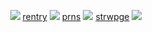  <p align="center"
  
##### ![](https://img.photobucket.com/albums/v252/shaquanda/dumpitydump/pixelwixel/1789.gif) [rentry](https://rentry.co/odysseyduo) ![](https://64.media.tumblr.com/d4ab46a4c51b3ca82aa816922c07ba7f/eb3633f3fd909c8f-f1/s75x75_c1/61456061b1f639c4022ca850b94b8ea6e694fddc.gifv) [prns](https://pronouns.cc/@xellish) ![](https://64.media.tumblr.com/a72dd74e2caf350087e5092220680158/eb3633f3fd909c8f-8d/s75x75_c1/745aa03ec39603fe1343e5924381a8ca3d221058.gifv) [strwpge](https://loserduo.straw.page) ![](https://watermelon.crd.co/assets/images/gallery15/022bd3a1.png?v=58fed03f)
 <p align="center"
  


